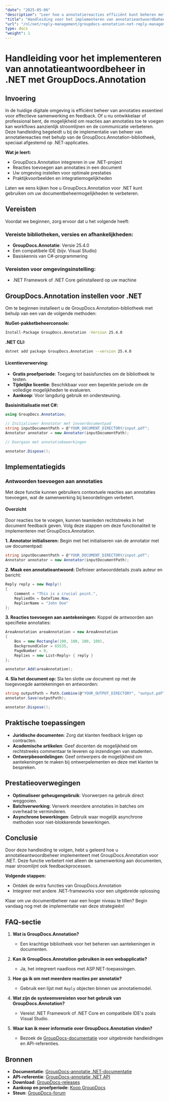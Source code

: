 ```yaml
---
"date": "2025-05-06"
"description": "Leer hoe u annotatiereacties efficiënt kunt beheren met GroupDocs.Annotation voor .NET. Deze handleiding behandelt integratie, het toevoegen van reacties en praktische use cases."
"title": "Handleiding voor het implementeren van annotatieantwoordbeheer in .NET met GroupDocs.Annotation"
"url": "/nl/net/reply-management/groupdocs-annotation-net-reply-management-guide/"
type: docs
"weight": 1
---
```


# Handleiding voor het implementeren van annotatieantwoordbeheer in .NET met GroupDocs.Annotation

## Invoering

In de huidige digitale omgeving is efficiënt beheer van annotaties essentieel voor effectieve samenwerking en feedback. Of u nu ontwikkelaar of professional bent, de mogelijkheid om reacties aan annotaties toe te voegen kan workflows aanzienlijk stroomlijnen en de communicatie verbeteren. Deze handleiding begeleidt u bij de implementatie van beheer van annotatiereacties met behulp van de GroupDocs.Annotation-bibliotheek, speciaal afgestemd op .NET-applicaties.

**Wat je leert:**
- GroupDocs.Annotation integreren in uw .NET-project
- Reacties toevoegen aan annotaties in een document
- Uw omgeving instellen voor optimale prestaties
- Praktijkvoorbeelden en integratiemogelijkheden

Laten we eens kijken hoe u GroupDocs.Annotation voor .NET kunt gebruiken om uw documentbeheermogelijkheden te verbeteren.

## Vereisten

Voordat we beginnen, zorg ervoor dat u het volgende heeft:

### Vereiste bibliotheken, versies en afhankelijkheden:
- **GroupDocs.Annotatie**: Versie 25.4.0
- Een compatibele IDE (bijv. Visual Studio)
- Basiskennis van C#-programmering

### Vereisten voor omgevingsinstelling:
- .NET Framework of .NET Core geïnstalleerd op uw machine

## GroupDocs.Annotation instellen voor .NET

Om te beginnen installeert u de GroupDocs.Annotation-bibliotheek met behulp van een van de volgende methoden:

**NuGet-pakketbeheerconsole:**
```bash
Install-Package GroupDocs.Annotation -Version 25.4.0
```

**.NET CLI:**
```bash
dotnet add package GroupDocs.Annotation --version 25.4.0
```

#### Licentieverwerving:
- **Gratis proefperiode**: Toegang tot basisfuncties om de bibliotheek te testen.
- **Tijdelijke licentie**: Beschikbaar voor een beperkte periode om de volledige mogelijkheden te evalueren.
- **Aankoop**: Voor langdurig gebruik en ondersteuning.

**Basisinitialisatie met C#:**
```csharp
using GroupDocs.Annotation;

// Initialiseer Annotator met invoerdocumentpad
string inputDocumentPath = @"YOUR_DOCUMENT_DIRECTORY/input.pdf";
Annotator annotator = new Annotator(inputDocumentPath);

// Doorgaan met annotatiebewerkingen

annotator.Dispose();
```

## Implementatiegids

### Antwoorden toevoegen aan annotaties

Met deze functie kunnen gebruikers contextuele reacties aan annotaties toevoegen, wat de samenwerking bij beoordelingen verbetert.

#### Overzicht
Door reacties toe te voegen, kunnen teamleden rechtstreeks in het document feedback geven. Volg deze stappen om deze functionaliteit te implementeren met GroupDocs.Annotation.

**1. Annotator initialiseren:**
Begin met het initialiseren van de annotator met uw documentpad:
```csharp
string inputDocumentPath = @"YOUR_DOCUMENT_DIRECTORY/input.pdf";
Annotator annotator = new Annotator(inputDocumentPath);
```

**2. Maak een annotatieantwoord:**
Definieer antwoorddetails zoals auteur en bericht:
```csharp
Reply reply = new Reply()
{
    Comment = "This is a crucial point.",
    RepliedOn = DateTime.Now,
    ReplierName = "John Doe"
};
```

**3. Reacties toevoegen aan aantekeningen:**
Koppel de antwoorden aan specifieke annotaties:
```csharp
AreaAnnotation areaAnnotation = new AreaAnnotation
{
    Box = new Rectangle(100, 100, 100, 100),
    BackgroundColor = 65535,
    PageNumber = 0,
    Replies = new List<Reply> { reply }
};

annotator.Add(areaAnnotation);
```

**4. Sla het document op:**
Sla ten slotte uw document op met de toegevoegde aantekeningen en antwoorden:
```csharp
string outputPath = Path.Combine(@"YOUR_OUTPUT_DIRECTORY", "output.pdf");
annotator.Save(outputPath);

annotator.Dispose();
```

## Praktische toepassingen

- **Juridische documenten**: Zorg dat klanten feedback krijgen op contracten.
- **Academische artikelen**: Geef docenten de mogelijkheid om rechtstreeks commentaar te leveren op inzendingen van studenten.
- **Ontwerpbeoordelingen**: Geef ontwerpers de mogelijkheid om aantekeningen te maken bij ontwerpelementen en deze met klanten te bespreken.

## Prestatieoverwegingen

- **Optimaliseer geheugengebruik**: Voorwerpen na gebruik direct weggooien.
- **Batchverwerking**: Verwerk meerdere annotaties in batches om overhead te verminderen.
- **Asynchrone bewerkingen**: Gebruik waar mogelijk asynchrone methoden voor niet-blokkerende bewerkingen.

## Conclusie

Door deze handleiding te volgen, hebt u geleerd hoe u annotatieantwoordbeheer implementeert met GroupDocs.Annotation voor .NET. Deze functie verbetert niet alleen de samenwerking aan documenten, maar stroomlijnt ook feedbackprocessen.

**Volgende stappen:**
- Ontdek de extra functies van GroupDocs.Annotation
- Integreer met andere .NET-frameworks voor een uitgebreide oplossing

Klaar om uw documentbeheer naar een hoger niveau te tillen? Begin vandaag nog met de implementatie van deze strategieën!

## FAQ-sectie

1. **Wat is GroupDocs.Annotation?**
   - Een krachtige bibliotheek voor het beheren van aantekeningen in documenten.

2. **Kan ik GroupDocs.Annotation gebruiken in een webapplicatie?**
   - Ja, het integreert naadloos met ASP.NET-toepassingen.

3. **Hoe ga ik om met meerdere reacties per annotatie?**
   - Gebruik een lijst met `Reply` objecten binnen uw annotatiemodel.

4. **Wat zijn de systeemvereisten voor het gebruik van GroupDocs.Annotation?**
   - Vereist .NET Framework of .NET Core en compatibele IDE's zoals Visual Studio.

5. **Waar kan ik meer informatie over GroupDocs.Annotation vinden?**
   - Bezoek de [GroupDocs-documentatie](https://docs.groupdocs.com/annotation/net/) voor uitgebreide handleidingen en API-referenties.

## Bronnen

- **Documentatie**: [GroupDocs-annotatie .NET-documentatie](https://docs.groupdocs.com/annotation/net/)
- **API-referentie**: [GroupDocs-annotatie .NET API](https://reference.groupdocs.com/annotation/net/)
- **Download**: [GroupDocs-releases](https://releases.groupdocs.com/annotation/net/)
- **Aankoop en proefperiode**: [Koop GroupDocs](https://purchase.groupdocs.com/buy)
- **Steun**: [GroupDocs-forum](https://forum.groupdocs.com/c/annotation/)